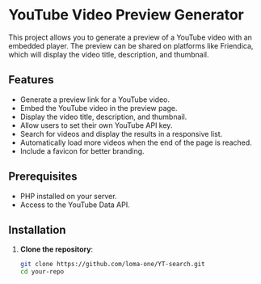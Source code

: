 # YouTube Video Preview Generator

This project allows you to generate a preview of a YouTube video with an embedded player. The preview can be shared on platforms like Friendica, which will display the video title, description, and thumbnail.

## Features

- Generate a preview link for a YouTube video.
- Embed the YouTube video in the preview page.
- Display the video title, description, and thumbnail.
- Allow users to set their own YouTube API key.
- Search for videos and display the results in a responsive list.
- Automatically load more videos when the end of the page is reached.
- Include a favicon for better branding.

## Prerequisites

- PHP installed on your server.
- Access to the YouTube Data API.

## Installation

1. **Clone the repository**:
   ```sh
   git clone https://github.com/loma-one/YT-search.git
   cd your-repo


